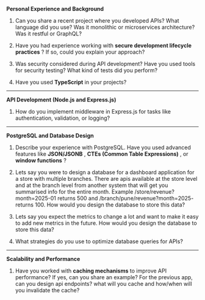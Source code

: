 **Personal Experience and Background** 
1. Can you share a recent project where you developed APIs? What language did you use? Was it monolithic or microservices architecture? Was it restful or GraphQL?
 
2. Have you had experience working with **secure development lifecycle practices** ? If so, could you explain your approach?
 
3. Was security considered during API development? Have you used tools for security testing? What kind of tests did you perform?

4. Have you used **TypeScript**  in your projects? 
---

**API Development (Node.js and Express.js)** 
1. How do you implement middleware in Express.js for tasks like authentication, validation, or logging?

---

**PostgreSQL and Database Design**  
1. Describe your experience with PostgreSQL. Have you used advanced features like **JSON/JSONB** , **CTEs (Common Table Expressions)** , or **window functions** ?

2. Lets say you were to design a database for a dashboard application for a store with multiple branches. There are apis available at the store level and at the branch level from another system that will get you summarised info for the entire month. 
Example /store/revenue?month=2025-01 returns 500 and /branch/pune/revenue?month=2025- returns 100. How would you design the database to store this data?

3. Lets say you expect the metrics to change a lot and want to make it easy to add new metrics in the future. How would you design the database to store this data? 

4. What strategies do you use to optimize database queries for APIs?

---



**Scalability and Performance** 
 
1. Have you worked with **caching mechanisms** to improve API performance? If yes, can you share an example? For the previous app, can you design api endpoints? what will you cache and how/when will you invalidate the cache?